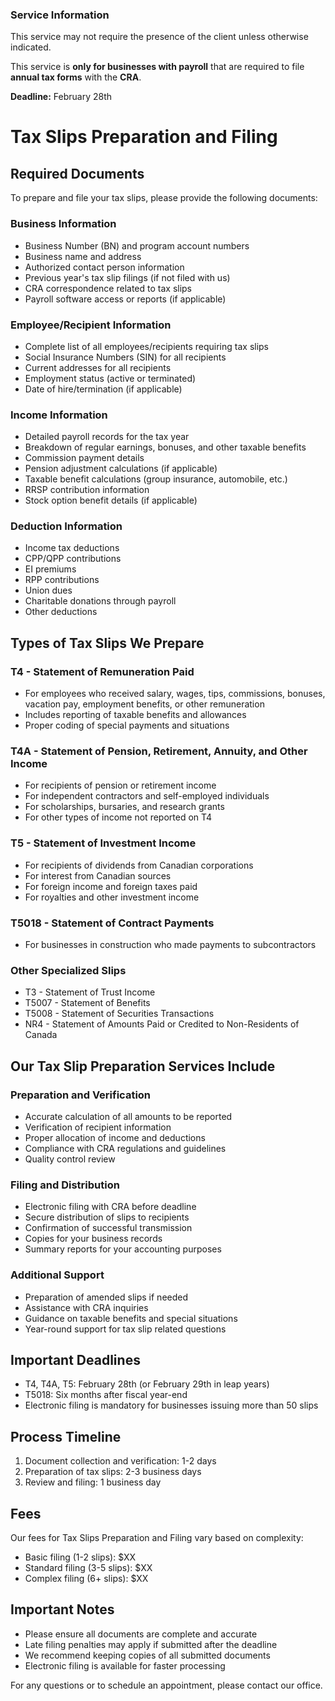 ### Service Information

This service may not require the presence of the client unless otherwise indicated.

This service is **only for businesses with payroll** that are required to file **annual tax forms** with the **CRA**.

**Deadline:** February 28th

# Tax Slips Preparation and Filing

## Required Documents

To prepare and file your tax slips, please provide the following documents:

### Business Information
- Business Number (BN) and program account numbers
- Business name and address
- Authorized contact person information
- Previous year's tax slip filings (if not filed with us)
- CRA correspondence related to tax slips
- Payroll software access or reports (if applicable)

### Employee/Recipient Information
- Complete list of all employees/recipients requiring tax slips
- Social Insurance Numbers (SIN) for all recipients
- Current addresses for all recipients
- Employment status (active or terminated)
- Date of hire/termination (if applicable)

### Income Information
- Detailed payroll records for the tax year
- Breakdown of regular earnings, bonuses, and other taxable benefits
- Commission payment details
- Pension adjustment calculations (if applicable)
- Taxable benefit calculations (group insurance, automobile, etc.)
- RRSP contribution information
- Stock option benefit details (if applicable)

### Deduction Information
- Income tax deductions
- CPP/QPP contributions
- EI premiums
- RPP contributions
- Union dues
- Charitable donations through payroll
- Other deductions

## Types of Tax Slips We Prepare

### T4 - Statement of Remuneration Paid
- For employees who received salary, wages, tips, commissions, bonuses, vacation pay, employment benefits, or other remuneration
- Includes reporting of taxable benefits and allowances
- Proper coding of special payments and situations

### T4A - Statement of Pension, Retirement, Annuity, and Other Income
- For recipients of pension or retirement income
- For independent contractors and self-employed individuals
- For scholarships, bursaries, and research grants
- For other types of income not reported on T4

### T5 - Statement of Investment Income
- For recipients of dividends from Canadian corporations
- For interest from Canadian sources
- For foreign income and foreign taxes paid
- For royalties and other investment income

### T5018 - Statement of Contract Payments
- For businesses in construction who made payments to subcontractors

### Other Specialized Slips
- T3 - Statement of Trust Income
- T5007 - Statement of Benefits
- T5008 - Statement of Securities Transactions
- NR4 - Statement of Amounts Paid or Credited to Non-Residents of Canada

## Our Tax Slip Preparation Services Include

### Preparation and Verification
- Accurate calculation of all amounts to be reported
- Verification of recipient information
- Proper allocation of income and deductions
- Compliance with CRA regulations and guidelines
- Quality control review

### Filing and Distribution
- Electronic filing with CRA before deadline
- Secure distribution of slips to recipients
- Confirmation of successful transmission
- Copies for your business records
- Summary reports for your accounting purposes

### Additional Support
- Preparation of amended slips if needed
- Assistance with CRA inquiries
- Guidance on taxable benefits and special situations
- Year-round support for tax slip related questions

## Important Deadlines
- T4, T4A, T5: February 28th (or February 29th in leap years)
- T5018: Six months after fiscal year-end
- Electronic filing is mandatory for businesses issuing more than 50 slips

## Process Timeline
1. Document collection and verification: 1-2 days
2. Preparation of tax slips: 2-3 business days
3. Review and filing: 1 business day

## Fees
Our fees for Tax Slips Preparation and Filing vary based on complexity:
- Basic filing (1-2 slips): $XX
- Standard filing (3-5 slips): $XX
- Complex filing (6+ slips): $XX

## Important Notes
- Please ensure all documents are complete and accurate
- Late filing penalties may apply if submitted after the deadline
- We recommend keeping copies of all submitted documents
- Electronic filing is available for faster processing

For any questions or to schedule an appointment, please contact our office.
